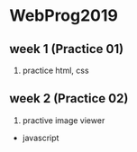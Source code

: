 # WebProg2019
## week 1 (Practice 01)
1. practice html, css

## week 2 (Practice 02)
1. practive image viewer
  * javascript 
